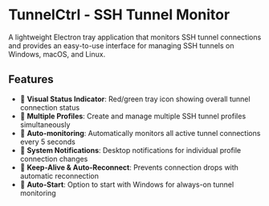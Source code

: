 # TunnelCtrl - SSH Tunnel Monitor

A lightweight Electron tray application that monitors SSH tunnel connections and provides an easy-to-use interface for managing SSH tunnels on Windows, macOS, and Linux.

## Features

- 🔴 **Visual Status Indicator**: Red/green tray icon showing overall tunnel connection status
- 👥 **Multiple Profiles**: Create and manage multiple SSH tunnel profiles simultaneously
- 🔄 **Auto-monitoring**: Automatically monitors all active tunnel connections every 5 seconds
- 📱 **System Notifications**: Desktop notifications for individual profile connection changes
- 🔧 **Keep-Alive & Auto-Reconnect**: Prevents connection drops with automatic reconnection
- 🚀 **Auto-Start**: Option to start with Windows for always-on tunnel monitoring
